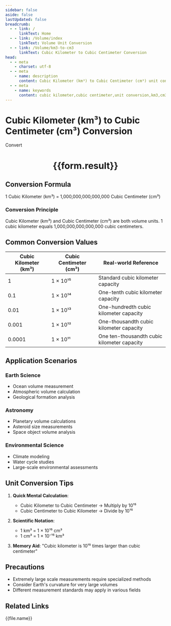 ```yaml
---
sidebar: false
aside: false
lastUpdated: false
breadcrumb:
  - - link: /
      linkText: Home
  - - link: /Volume/index
      linkText: Volume Unit Conversion
  - - link: /Volume/km3-to-cm3
      linkText: Cubic Kilometer to Cubic Centimeter Conversion
head:
  - - meta
    - charset: utf-8
  - - meta
    - name: description
      content: Cubic Kilometer (km³) to Cubic Centimeter (cm³) unit conversion tool. 1 cubic kilometer equals 1,000,000,000,000,000 cubic centimeters.
  - - meta
    - name: keywords
      content: cubic kilometer,cubic centimeter,unit conversion,km3,cm3
---
```


# Cubic Kilometer (km³) to Cubic Centimeter (cm³) Conversion

<script setup>
import { onMounted, reactive, inject ,ref  } from 'vue'
import { NButton,NForm ,NFormItem,NInput,NInputNumber,NSelect,NCard,useMessage ,NGrid ,NGi } from 'naive-ui'
import { defineClientComponent } from 'vitepress'
import { Volume } from '../files';

const convert = inject('convert')
const formRef = ref(null);
const rules = {
  number:{
    required: true,
    type: 'number',
    trigger: "blur"
  }
}
const form = reactive({
  number:null,
  result:'',
  title:'Cubic Kilometer (km³) to Cubic Centimeter (cm³) Conversion'
})

const convertHandler = (e) => {
  e.preventDefault();
  formRef.value?.validate((errors)=>{
    if (!errors) {
      form.result = `${form.number} km³ = ${convert(form.number).from('km3').to('cm3')} cm³`
    }
  })
}
</script>

<n-form size="large" :model="form" ref='formRef' :rules="rules">
  <n-form-item label="Value" path="number">
    <n-input-number size="large" style="width:100%" :min="0" v-model:value="form.number" placeholder="Enter cubic kilometer value" />
  </n-form-item>
  <n-form-item>
    <n-button type="info" style="width:100%" @click="convertHandler">Convert</n-button>
  </n-form-item>
</n-form>
<n-card embedded :bordered="false" hoverable>
  <div style="text-align:center">
    <h1>{{form.result}}</h1>
  </div>
</n-card>

## Conversion Formula
1 Cubic Kilometer (km³) = 1,000,000,000,000,000 Cubic Centimeter (cm³)

### Conversion Principle
Cubic Kilometer (km³) and Cubic Centimeter (cm³) are both volume units. 1 cubic kilometer equals 1,000,000,000,000,000 cubic centimeters.

## Common Conversion Values
| Cubic Kilometer (km³) | Cubic Centimeter (cm³) | Real-world Reference                 |
|-----------------------|------------------------|--------------------------------------|
| 1                     | 1 × 10¹⁵               | Standard cubic kilometer capacity     |
| 0.1                   | 1 × 10¹⁴               | One-tenth cubic kilometer capacity    |
| 0.01                  | 1 × 10¹³               | One-hundredth cubic kilometer capacity|
| 0.001                 | 1 × 10¹²               | One-thousandth cubic kilometer capacity|
| 0.0001                | 1 × 10¹¹               | One ten-thousandth cubic kilometer capacity|

## Application Scenarios
### Earth Science
- Ocean volume measurement
- Atmospheric volume calculation
- Geological formation analysis

### Astronomy
- Planetary volume calculations
- Asteroid size measurements
- Space object volume analysis

### Environmental Science
- Climate modeling
- Water cycle studies
- Large-scale environmental assessments

## Unit Conversion Tips
1. **Quick Mental Calculation**:
   - Cubic Kilometer to Cubic Centimeter → Multiply by 10¹⁵
   - Cubic Centimeter to Cubic Kilometer → Divide by 10¹⁵

2. **Scientific Notation**:
   - 1 km³ = 1 × 10¹⁵ cm³
   - 1 cm³ = 1 × 10⁻¹⁵ km³

3. **Memory Aid**:
   "Cubic kilometer is 10¹⁵ times larger than cubic centimeter"

## Precautions
- Extremely large scale measurements require specialized methods
- Consider Earth's curvature for very large volumes
- Different measurement standards may apply in various fields

## Related Links
<n-grid x-gap="12" :cols="2">
  <n-gi v-for="(file, index) in Volume" :key="index">
    <n-button
      text
      tag="a"
      :href="file.path"
      type="info"
    >
      {{file.name}}
    </n-button>
  </n-gi>
</n-grid>